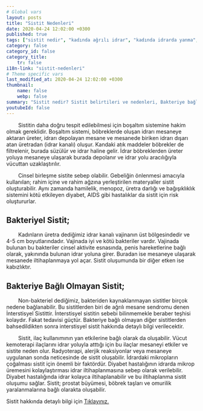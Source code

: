 ```yaml
---
# Global vars
layout: posts
title: "Sistit Nedenleri"
date: 2020-04-24 12:02:00 +0300
published: true
tags: ["sistit nedir", "kadında ağrılı idrar", "kadında idrarda yanma", "sistit belirti", "sistit nedeni", "bakteriyel sistit", "bakteriye bağlı olmayan sistit", "sistit teşhis", "sistit tedavi", "sistit çözüm", "İnterstisyel Sistit Teşhis", "İnterstisyel Sistit Tedavi", "İnterstisyel Sistit" , "sistit", "sistit ilaç", "mesane iltihabı", "kronik sistit", "mesane iltihabı tedavi", "mesane iltihabı çözüm" ]
category: false
category_id: false
category_title:
    tr: false
i18n-link: "sistit-nedenleri"
# Theme specific vars
last_modified_at: 2020-04-24 12:02:00 +0300
thumbnail:
    name: false
    webp: false
summary: "Sistit nedir? Sistit belirtileri ve nedenleri, Bakteriye bağlı olan sistit, Bakteriye bağlı olmayan sistit, Sistit teşhisi ve tedavisi, İnterstisyel Sistitin Teşhis ve Tedavisi."
youtubeId: false
---
```


&nbsp;&nbsp;&nbsp;&nbsp;&nbsp;&nbsp;&nbsp;&nbsp;Sistitin daha doğru tespit edilebilmesi için boşaltım sistemine hakim olmak gereklidir. Boşaltım sistemi, böbreklerde oluşan idrarı mesaneye aktaran üreter, idrarı depolayan mesane ve mesanede biriken idrarı dışarı atan üretradan (idrar kanalı) oluşur. Kandaki atık maddeler böbrekler de filtrelenir, burada süzülür ve idrar haline gelir. İdrar böbreklerden üreter yoluya mesaneye ulaşarak burada depolanır ve idrar yolu aracılığıyla vücuttan uzaklaştırılır.

&nbsp;&nbsp;&nbsp;&nbsp;&nbsp;&nbsp;&nbsp;&nbsp;Cinsel birleşme sistite sebep olabilir. Gebeliğin önlenmesi amacıyla kullanılan; rahim içine ve rahim ağzına yerleştirilen materyaller sistit oluşturabilir. Aynı zamanda hamilelik, menopoz, üretra darlığı ve bağışıklıklık sistemini kötü etkileyen diyabet, AIDS gibi hastalıklar da sistit için risk oluştururlar.

## Bakteriyel Sistit;

&nbsp;&nbsp;&nbsp;&nbsp;&nbsp;&nbsp;&nbsp;&nbsp;Kadınların üretra dediğimiz idrar kanalı vajinanın üst bölgesindedir ve 4-5 cm boyutlarındadır. Vajinada iyi ve kötü bakteriler vardır. Vajinada bulunan bu bakteriler cinsel aktivite esnasında, penis hareketlerine bağlı olarak, yakınında bulunan idrar yoluna girer. Buradan ise mesaneye ulaşarak mesanede iltihaplanmaya yol açar. Sistit oluşumunda bir diğer etken ise kabızlıktır.

## Bakteriye Bağlı Olmayan Sistit;

&nbsp;&nbsp;&nbsp;&nbsp;&nbsp;&nbsp;&nbsp;&nbsp;Non-bakteriel dediğimiz, bakteriden kaynaklanmayan sistitler birçok nedene bağlanabilir. Bu sistitlerden biri de ağrılı mesane sendromu denen İnterstisyel Sistittir. İnterstisyel sistitin sebebi bilinmemekle beraber teşhisi kolaydır. Fakat tedavisi güçtür. Bakteriye bağlı olmayan diğer sistitlerden bahsedildikten sonra interstisyel sistit hakkında detaylı bilgi verilecektir.

&nbsp;&nbsp;&nbsp;&nbsp;&nbsp;&nbsp;&nbsp;&nbsp;Sistit, ilaç kullanımının yan etkilerine bağlı olarak da oluşabilir. Vücut kemoterapi ilaçlarını idrar yoluyla atttığı için bu ilaçlar mesaneyi etkiler ve sistite neden olur. Radyoterapi, alerjik reaksiyonlar veya mesaneye uygulanan sonda neticesinde de sistit oluşabilir. İdrardaki mikropların çoğalması sistit için önemli bir faktördür. Diyabet hastalığının idrarda mikrop üremesini kolaylaştırması idrar iltihaplanmasına sebep olarak verilebilir.  Diyabet hastalığında idrar kolayca iltihaplanabilir ve bu iltihaplanma sistit oluşumu sağlar. Sistit; prostat büyümesi, böbrek taşları ve omurilik yaralanmalarına bağlı olarakta oluşabilir.    

Sistit hakkında detaylı bilgi için [Tıklayınız.](https://www.onoluroloji.com/sistit)
